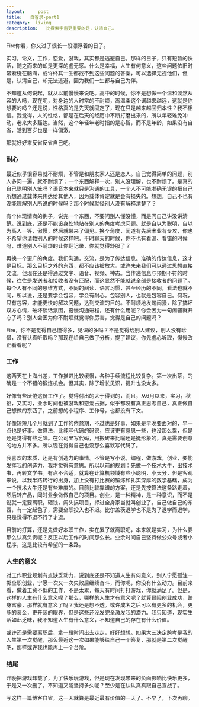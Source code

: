 ```yaml
---
layout:     post
title:   自省录-part1
category:  living
description:   比探索宇宙更重要的是，认清自己。
---
```

Fire你看，你又过了很长一段漂浮着的日子。

实习，论文，工作，恋爱，游戏，其实都是逃避自己。那样的日子，只有短暂的快活，随之而来的却是更深的虚无感。什么是幸福，人生有何意义，这些问题依旧时常萦绕在脑海，或许终其一生都找不到这些问题的答案，可以选择无视他们，但是，认清自己，却无法逃避，因为我们一生都与自己为伴。

不知道从何说起，就从以前慢慢来说吧。高中的时候，你不是想做一个温和淡然从容的人吗，现在呢，对身边的人时常的不耐烦，离温柔这个词越来越远，这就是你想要的吗？还是说，性格真的是先天就固定了，现在只是越来越回归本性？我不相信。我觉得，人的性格，都是在后天的经历中不断打磨出来的，所以年轻难免冲动，老来大多豁达。当然，这个年轻年老时指的是心智，而不是年龄，如果没有自省，活到百岁也是一样偏激。

那就好好来反省反省自己吧。

### 耐心
最近似乎很容易就不耐烦，不管是和朋友家人还是恋人。自己觉得简单的问题，别人多问一遍，就不耐烦了；一个东西解释一次，别人没理解，也不耐烦了。是真的自己聪明别人笨吗？语音本来就只是沟通的工具，一个人不可能准确无误的把自己所想通过载体来传达给其他人，因为载体肯定就是会有损失的。想想，自己不也有没能理解别人所说的时候吗？那个时候就怪别人没有解释清楚了？

有个体现情商的例子，说完一个东西，不要问别人懂没懂，而是问自己讲没讲清楚。说到底，还是不能设身处地站在别人的角度考虑问题。就是自以为聪明，自以为高人一等，傲慢，然后就带来了偏见。换个角度，闻道有先后术业有专攻，你也不希望你请教别人的时候这样吧。平时聊天的时候，你不也有看漏、看错的时候吗，难道别人不耐烦的让你翻记录，你就觉得舒服了？

再换一个更广的角度。我们沟通，交流，是为了传达信息。准确的传达信息，这才是目标。那么目标之外的东西，都不应该被放大。或许未来我们可以通过思想直接交流，但现在还是得通过文字、语音、视频、神态。当传递信息与预期不符的时候，往往是发送者和接收者没有匹配，而这显然不能就说全部是接收者的问题了。每个人有不同的思维方式，不同的阅读、语言习惯，甚至经历的不同，看法也就不同，所以说，还是要学会包容，学会有耐心。包容别人，也就是包容自己。何况，只有包容，才能更快的解决问题，达到交流的目的。不耐烦地发句闹骚，除了搞坏双方心情，破坏谈话氛围，拖慢沟通进程，还有什么用呢？你会因为一句闹骚就开心了吗？别人会因为你不耐烦就觉得你厉害，觉得是自己的问题吗？

Fire，你不是觉得自己懂得多，见识的多吗？不是觉得给别人建议，别人没有珍惜，没有认真听取吗？那现在给自己做了分析，提了建议，你先虚心听取，慢慢改正看看呢？

### 工作
这两天在上海出差，工作推进比较缓慢，各种手续流程比较复杂。第一次出茶，的确是一个不错的锻炼机会。但其实，除了增长见识，提升也没太多。

好像有些厌倦这份工作了。觉得付出的大于得到的，而且，从6月以来，实习，秋招，又实习，业余时间也被游戏和恋爱占据，似乎都没有真正思考自己，真正做自己想做的东西了。之前想的小程序、工作号，也都没有下文。

好像短短几个月就到了工作的倦怠期，不过也是好事，如果是早晚要面对的，早一点也是好事。做算法，比纯写代码的码农，应该更有意思一些，也没那么累，但是还是觉得有些乏味。在公司里写代码，用搬砖来比喻还是挺形象的，真是需要创意的地方并不多。所以现在觉得自己也没那么喜欢写代码了。

我喜欢的本质，还是有创造力的事情。不管是写小说，编程，做游戏，创业，要能发挥我的创造力，我才觉得有意思。所以以前的规划：先做一个技术大牛，出技术书，再转文学书。有点不合适，就算在计算机领域有些小聪明，小天分，但是客观来说，以我半路转行的出身，加上没有打比赛的锻炼和扎实深厚的数学基础，成为一个技术大牛还是有些难度的。目前比较靠谱的方案，还是先按算法这条路走着，然后转产品，同时业余做做自己的项目。创业，是一种精神，是一种意识，而不是说就一定要离职，砸钱，闷头搞项目，押进全身家当就叫创业了。自己做自己的东西，有一定起色了，需要全职投入也不迟。比尔盖茨退学也不是为了退学而退学，只是觉得不退不行了才退。

目前的打算，还是先做好本职工作，实在累了就离职吧，本来就是实习，为什么要那么认真负责呢？反正以后工作的时间那么长。业余时间自己坚持做公众号或者小程序，这是比较有希望的一条路。

### 人生的意义
对工作职业规划有点缺乏动力，说到底还是不知道人生有何意义。别人宁愿孤注一掷全职创业，宁愿一次又一次失败后继续奋斗，而你呢，你没有什么动力。目前来看，做着工资不低的工作，不是太累，每天有时间打打游戏，你就满足了。但是，这样的人生有什么意义呢？那么，哪样的人生才有意义呢？就算冒险创业成功，跻身富豪，那样就有意义了吗？我还是想不透。或许成名之后可以有更多的机会，更多的资金，更开阔的眼界，但是这些还没发完全激发我的潜力。我只知道，现实生活如此乏味，我不知道人生有什么意义，不知道自己的存在有什么价值。

或许还是需要离职后，拿一段时间出去走走，好好想想。如果大三决定跨考是我的人生第一次觉醒，那么最近这一次如果能够给自己一个答复，那就是第二次觉醒吧，那样或许我也能再上一个台阶。

### 结尾
昨晚把游戏卸载了，为了快乐玩游戏，但是现在发现带来的负面影响比快乐更多，于是又一次删了。不知道又能坚持多久呢？至少是在认认真真跟自己宣战了。

写这样一篇博客自省，这一天就算是最近最有价值的一天了。不早了，下次再聊。

